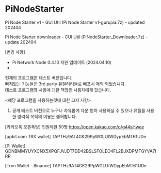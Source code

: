 # PiNodeStarter
Pi Node Starter v1  - GUI Util (Pi Node Starter v1-gurupia.7z) - updated 202404

Pi Node Starter downloader - CUI Util (PiNodeStarter_Downloader.7z) - update 202404

[변경 사항]
- Pi Network Node 0.4.10 지원 업데이트 (2024.04.10)
-  

 현재의 프로그램은 테스트 버전입니다.  
 빠져있는 기능들은 3rd party 유틸리티들로  배포시 제외 되었습니다.  
 테스트 프로그램의 사용에 대한 책임은 사용자에게 있습니다.
 
 <해당 프로그램을 사용하는것에 대한 고지 사항>
 
1. 공개 테스트 버전으로 누구나 자유롭게 다운 받아 사용하실 수 있으나 유틸을 사용한 영리적 목적의 이용은 불허합니다.

[카카오톡 오픈톡방] 인원제한 50명
https://open.kakao.com/o/g44sHwee

[upbit.com TRX wallet] TAPTHz9AT4GK29PpWGLUtWDypEbMT61UDe

[Pi Wallet] GDNBMMYUYXCNX5XPQFJVJDT7DD42BSLSFOLEO4FL2BJXDPMTGYVA7IRR

[Tron Wallet - Binance] TAPTHz9AT4GK29PpWGLUtWDypEbMT61UDe






